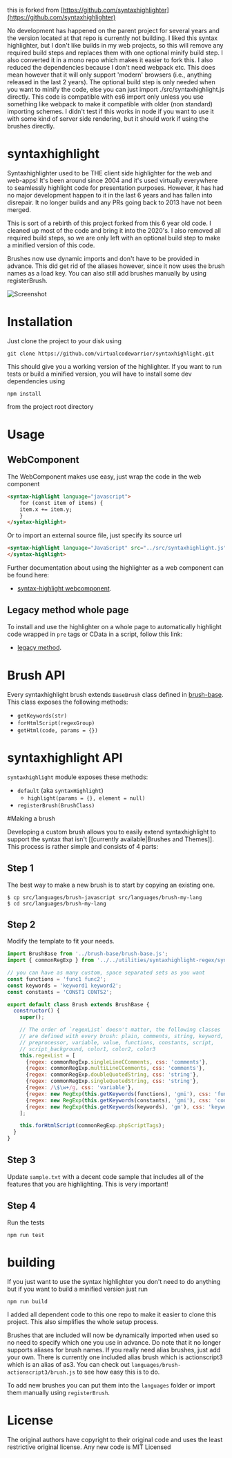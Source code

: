 this is forked from [https://github.com/syntaxhighlighter](https://github.com/syntaxhighlighter)

No development has happened on the parent project for several years and the version located at that repo is currently not building.
I liked this syntax highlighter, but I don't like builds in my web projects, so this will remove any required build steps and replaces them with one optional minify build step.
I also converted it in a mono repo which makes it easier to fork this. 
I also reduced the dependencies because I don't need webpack etc.
This does mean however that it will only support 'modern' browsers (i.e., anything released in the last 2 years).
The optional build step is only needed when you want to minify the code, else you can just import ./src/syntaxhighlight.js directly.
This code is compatible with es6 import only unless you use something like webpack to make it compatible with older (non standard) importing schemes.
I didn't test if this works in node if you want to use it with some kind of server side rendering, but it should work if using the brushes directly. 

# syntaxhighlight

Syntaxhighlighter used to be THE client side highlighter for the web and web-apps! It's been around since 2004 and it's used virtually everywhere to seamlessly highlight code for presentation purposes.
However, it has had no major development happen to it in the last 6 years and has fallen into disrepair. It no longer builds and any PRs going back to 2013 have not been merged.

This is sort of a rebirth of this project forked from this 6 year old code.
I cleaned up most of the code and bring it into the 2020's. 
I also removed all required build steps, so we are only left with an optional build step to make a minified version of this code.

Brushes now use dynamic imports and don't have to be provided in advance. 
This did get rid of the aliases however, since it now uses the brush names as a load key.
You can also still add brushes manually by using registerBrush. 

![Screenshot](screenshot.png)

# Installation
Just clone the project to your disk using
```shell
git clone https://github.com/virtualcodewarrior/syntaxhighlight.git
```
This should give you a working version of the highlighter.
If you want to run tests or build a minified version, you will have to install some dev dependencies using 
```shell
npm install
```
from the project root directory

# Usage

## WebComponent
The WebComponent makes use easy, just wrap the code in the web component 
```html
<syntax-highlight language="javascript">
	for (const item of items) {
	item.x += item.y;
	}
</syntax-highlight>
```
Or to import an external source file, just specify its source url
```html
<syntax-highlight language="JavaScript" src="../src/syntaxhighlight.js">
</syntax-highlight>
```
Further documentation about using the highlighter as a web component can be found here:  
- [syntax-highlight webcomponent](./src/webcomponent/README.md).

## Legacy method whole page
To install and use the highlighter on a whole page to automatically highlight code wrapped in `pre` tags or CData in a script, follow this link: 
- [legacy method](./legacy.md).

# Brush API
Every syntaxhighlight brush extends `BaseBrush` class defined in [brush-base](https://github.com/virtualcodewarrior/syntaxhighlight/tree/develop/src/languages/brush-base).
This class exposes the following methods:

* `getKeywords(str)`
* `forHtmlScript(regexGroup)`
* `getHtml(code, params = {})`

# syntaxhighlight API

`syntaxhighlight` module exposes these methods:

* `default` (aka `syntaxHighlight`)
    * `highlight(params = {}, element = null)`
* `registerBrush(BrushClass)`

#Making a brush

Developing a custom brush allows you to easily extend syntaxhighlight to support the syntax that isn't [[currently available|Brushes and Themes]]. This process is rather simple and consists of 4 parts:

## Step 1

The best way to make a new brush is to start by copying an existing one.

```
$ cp src/languages/brush-javascript src/languages/brush-my-lang
$ cd src/languages/brush-my-lang
```

## Step 2

Modify the template to fit your needs.

```js
import BrushBase from '../brush-base/brush-base.js';
import { commonRegExp } from '../../utilities/syntaxhighlight-regex/syntaxhighlight-regex.js';

// you can have as many custom, space separated sets as you want
const functions = 'func1 func2';
const keywords = 'keyword1 keyword2';
const constants = 'CONST1 CONTS2';

export default class Brush extends BrushBase {
  constructor() {
    super();

    // The order of `regexList` doesn't matter, the following classes
    // are defined with every brush: plain, comments, string, keyword, 
    // preprocessor, variable, value, functions, constants, script, 
    // script_background, color1, color2, color3
    this.regexList = [
      {regex: commonRegExp.singleLineCComments, css: 'comments'},
      {regex: commonRegExp.multiLineCComments, css: 'comments'},
      {regex: commonRegExp.doubleQuotedString, css: 'string'},
      {regex: commonRegExp.singleQuotedString, css: 'string'},
      {regex: /\$\w+/g, css: 'variable'},
      {regex: new RegExp(this.getKeywords(functions), 'gmi'), css: 'functions'},
      {regex: new RegExp(this.getKeywords(constants), 'gmi'), css: 'constants'},
      {regex: new RegExp(this.getKeywords(keywords), 'gm'), css: 'keyword'}
    ];

    this.forHtmlScript(commonRegExp.phpScriptTags);
  }
}
```

## Step 3

Update `sample.txt` with a decent code sample that includes all of the features that you are highlighting. This is very important!

## Step 4
Run the tests
```shell
npm run test
```

# building
If you just want to use the syntax highlighter you don't need to do anything but if you want to build a minified version
just run
```shell
npm run build
```
I added all dependent code to this one repo to make it easier to clone this project.
This also simplifies the whole setup process.

Brushes that are included will now be dynamically imported when used so no need to specify which one you use in advance. Do note that
it no longer supports aliases for brush names. If you really need alias brushes, just add your own.
There is currently one included alias brush which is actionscript3 which is an alias of as3. You can check out `languages/brush-actionscript3/brush.js` to see how easy this is to do.

To add new brushes you can put them into the `languages` folder or import them manually using
`registerBrush`.

# License
The original authors have copyright to their original code and uses the least restrictive original license. 
Any new code is MIT Licensed
